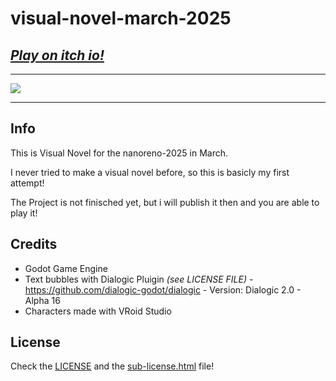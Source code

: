 # visual-novel-march-2025

## ***[Play on itch io!](https://shadowdara.itch.io/visual-novel-march-2025)***

---

![](https://i.imgur.com/GqciJeB.png)

---

## Info

This is Visual Novel for the nanoreno-2025 in March.

I never tried to make a visual novel before, so this is basicly my first attempt!

The Project is not finisched yet, but i will publish it then and you
are able to play it!

## Credits
- Godot Game Engine
- Text bubbles with Dialogic Pluigin *(see LICENSE FILE)* - https://github.com/dialogic-godot/dialogic - Version: Dialogic 2.0 - Alpha 16
- Characters made with VRoid Studio

## License
Check the [LICENSE](LICENSE) and the [sub-license.html](sub-license.html) file!
